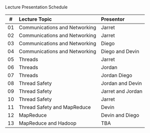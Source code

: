 Lecture Presentation Schedule

| # | Lecture Topic | Presentor |
| :---: |:-------------| :-----|
| 01 | Communications and Networking | Jarret |
| 02 | Communications and Networking | Jarret |
| 03 | Communications and Networking | Diego |
| 04 | Communications and Networking | Diego and Devin |
| 05 | Threads | Jarret |
| 06 | Threads | Jordan |
| 07 | Threads | Jordan Diego |
| 08 | Thread Safety | Jordan and Devin |
| 09 | Thread Safety | Jarret and Jordan |
| 10 | Thread Safety| Jarret |
| 11 | Thread Safety and MapReduce | Devin |
| 12 | MapReduce | Devin and Diego |
| 13 | MapReduce and Hadoop | TBA |
